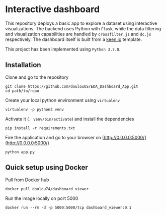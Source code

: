 

# Interactive dashboard

This repository deploys a basic app to explore a dataset using interactive visualizations.
The backend uses Python with `Flask`, while the data filtering and visualization
capabilities are handled by `crossfilter.js` and `dc.js` respectively. The dashboard itself is
built from a [keen.io](https://github.com/keen/dashboards) template.

This project has been implemented using `Python 3.7.0`.

## Installation

Clone and go to the repository
```
git clone https://github.com/doulouUS/EDA_Dashboard_App.git
cd path/to/repo
```

Create your local python environment using `virtualenv`
```
virtualenv -p python3 venv
```

Activate it (`. venv/bin/activate`) and install the dependencies
```
pip install -r requirements.txt
```

Fire the application and go to your browser on [http://0.0.0.0:5000/](http://0.0.0.0:5000/)
```
python app.py
```

## Quick setup using Docker

Pull from Docker hub
```
docker pull doulou74/dashboard_viewer
```

Run the image locally on port 5000
```
docker run --rm -d -p 5000:5000/tcp dashboard_viewer:0.1
```